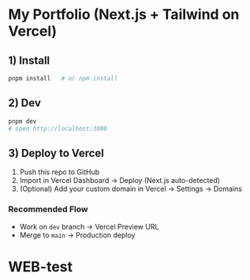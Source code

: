# My Portfolio (Next.js + Tailwind on Vercel)

## 1) Install
```bash
pnpm install   # or npm install
```

## 2) Dev
```bash
pnpm dev
# open http://localhost:3000
```

## 3) Deploy to Vercel
1. Push this repo to GitHub
2. Import in Vercel Dashboard → Deploy (Next.js auto-detected)
3. (Optional) Add your custom domain in Vercel → Settings → Domains

### Recommended Flow
- Work on `dev` branch → Vercel Preview URL
- Merge to `main` → Production deploy
# WEB-test
